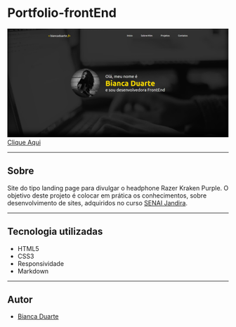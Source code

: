 # Portfolio-frontEnd



![](./img/tela.png) 
[Clique Aqui](https://github.com/duarteraz/Portfolio.git)

---

## Sobre 
Site do tipo landing page para divulgar o headphone Razer Kraken Purple.
O objetivo deste projeto é colocar em prática os conhecimentos, sobre desenvolvimento de sites, adquiridos no curso [SENAI Jandira](https://jandira.sp.senai.br/). 


---
## Tecnologia utilizadas
- HTML5
- CSS3
- Responsividade
- Markdown

---
## Autor
- [Bianca Duarte](https://github.com/duarteraz)


